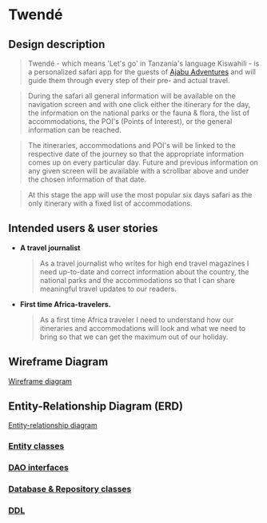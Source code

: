 # Twendé

## Design description

>Twendé - which means 'Let's go' in Tanzania's language Kiswahili - is a personalized safari app
for the guests of [Ajabu Adventures](https://ajabu-adventures.com/) and will guide them through 
every step of their pre- and actual travel.

>During the safari all general information will be available on the navigation screen and with one 
click either the itinerary for the day, the information on the national parks or the fauna & flora, 
the list of accommodations, the POI's (Points of Interest), or the general information can be 
reached.

>The itineraries, accommodations and POI's will be linked to the respective date of the journey so
that the appropriate information comes up on every particular day. Future and previous information 
on any given screen will be available with a scrollbar above and under the chosen information of
that date.

>At this stage the app will use the most popular six days safari as the only itinerary with a fixed 
list of accommodations. 

## Intended users & user stories

   * **A travel journalist**
        >  As a travel journalist who writes for high end travel magazines I need up-to-date and
           correct information about the country, the national parks and the accommodations so that
           I can share meaningful travel updates to our readers.  
        
   * **First time Africa-travelers.**
        > As a first time Africa traveler I need to understand how our itineraries and 
          accommodations will look and what we need to bring so that we can get the maximum 
          out of our holiday.

        
## Wireframe Diagram      
        
   [Wireframe diagram](wireframe.md)
     
## Entity-Relationship Diagram (ERD)

   [Entity-relationship diagram](erd.md)
     

                                                                                                 
### [Entity classes](https://github.com/jangevaert-design/personalized-safari-app/tree/master/app/src/main/java/edu/cnm/deepdive/personalizedsafariapp/model/entity)
        
### [DAO interfaces](https://github.com/jangevaert-design/personalized-safari-app/tree/master/app/src/main/java/edu/cnm/deepdive/personalizedsafariapp/model/dao)
   
### [Database & Repository classes](https://github.com/jangevaert-design/personalized-safari-app/tree/master/app/src/main/java/edu/cnm/deepdive/personalizedsafariapp/model/service) 

### [DDL](https://github.com/jangevaert-design/personalized-safari-app/tree/master/docs/sql)                                                                                             
                                                                                                 
    
    